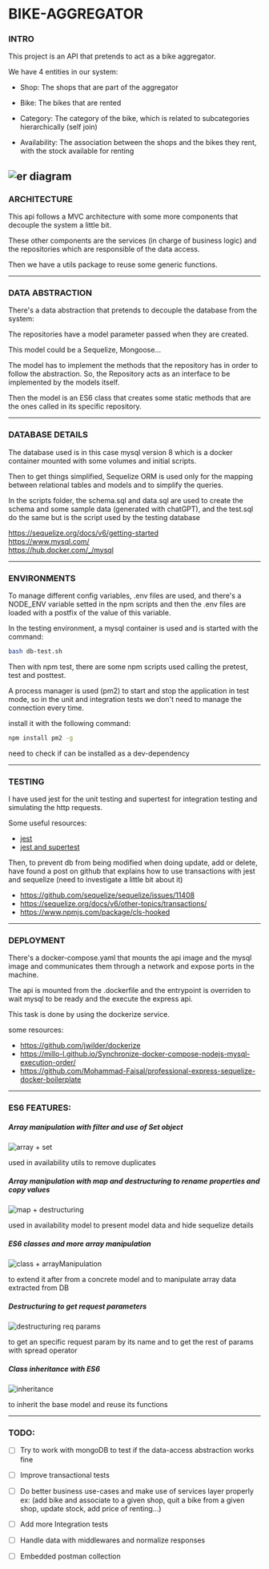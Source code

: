 # BIKE-AGGREGATOR

### INTRO

This project is an API that pretends to act as a bike aggregator.

We have 4 entities in our system:

- Shop: The shops that are part of the aggregator

- Bike: The bikes that are rented

- Category: The category of the bike, which is related to subcategories hierarchically (self join)

- Availability: The association between the shops and the bikes they rent, with the stock available for renting

![er diagram](./images/er-bikes.png)
---

### ARCHITECTURE

This api follows a MVC architecture with some more components that decouple the system a little bit.

These other components are the services (in charge of business logic) and the repositories which are responsible of the data access.

Then we have a utils package to reuse some generic functions.

---

### DATA ABSTRACTION

There's a data abstraction that pretends to decouple the database from the system:

The repositories have a model parameter passed when they are created.

This model could be a Sequelize, Mongoose... 

The model has to implement the methods that the repository has in order to follow the abstraction. So, the Repository acts as an interface to be implemented by the models itself.

Then the model is an ES6 class that creates some static methods that are the ones called in its specific repository.

---

### DATABASE DETAILS

The database used is in this case mysql version 8 which is a docker container mounted with some volumes and initial scripts.

Then to get things simplified, Sequelize ORM is used only for the mapping between relational tables and models and to simplify the queries.

In the scripts folder, the schema.sql and data.sql are used to create the schema and some sample data (generated with chatGPT), and the test.sql do the same but is the script used by the testing database

https://sequelize.org/docs/v6/getting-started<br>
https://www.mysql.com/ <br>
https://hub.docker.com/_/mysql<br>

---

### ENVIRONMENTS

To manage different config variables, .env files are used, and there's a NODE_ENV variable setted in the npm scripts and then the .env files are loaded with a postfix of the value of this variable.

In the testing environment, a mysql container is used and is started with the command:

```bash
bash db-test.sh
```
Then with npm test, there are some npm scripts used calling the pretest, test and posttest.

A process manager is used (pm2) to start and stop the application in test mode, so in the unit and integration tests we don't need to manage the connection every time.

install it with the following command:

```bash
npm install pm2 -g
```
need to check if can be installed as a dev-dependency

---

### TESTING

I have used jest for the unit testing and supertest for integration testing and simulating the http requests.

Some useful resources:
- <a href="https://jestjs.io/docs/getting-started">jest</a>
- <a href="https://www.albertgao.xyz/2017/05/24/how-to-test-expressjs-with-jest-and-supertest/">jest and supertest</a>

Then, to prevent db from being modified when doing update, add or delete, have found a post on github 
that explains how to use transactions with jest and sequelize (need to investigate a little bit about it)

- https://github.com/sequelize/sequelize/issues/11408
- https://sequelize.org/docs/v6/other-topics/transactions/
- https://www.npmjs.com/package/cls-hooked
---

### DEPLOYMENT

There's a docker-compose.yaml that mounts the api image and the mysql image and communicates them
through a network and expose ports in the machine.

The api is mounted from the .dockerfile and the entrypoint is overriden to wait mysql to be ready and the execute the express api.

This task is done by using the dockerize service.

some resources:

- https://github.com/jwilder/dockerize
- https://millo-l.github.io/Synchronize-docker-compose-nodejs-mysql-execution-order/
- https://github.com/Mohammad-Faisal/professional-express-sequelize-docker-boilerplate

---

### ES6 FEATURES: 

##### Array manipulation with filter and use of Set object

![array + set](./images/code1.png)

used in availability utils to remove duplicates

##### Array manipulation with map and destructuring to rename properties and copy values

![map + destructuring](./images/code2.png)

used in availability model to present model data and hide sequelize details

##### ES6 classes and more array manipulation

![class + arrayManipulation](./images/code3.png)

to extend it after from a concrete model and to manipulate array data extracted from DB

##### Destructuring to get request parameters

![destructuring req params](./images/code4.png)

to get an specific request param by its name and to get the rest of params with spread operator

##### Class inheritance with ES6

![inheritance](./images/code5.png)

to inherit the base model and reuse its functions

---

### TODO:

- [ ] Try to work with mongoDB to test if the data-access abstraction works fine

- [ ] Improve transactional tests

- [ ] Do better business use-cases and make use of services layer properly
      ex: (add bike and associate to a given shop, quit a bike from a given shop, update stock, add price of renting...)

- [ ] Add more Integration tests

- [ ] Handle data with middlewares and normalize responses

- [ ] Embedded postman collection





